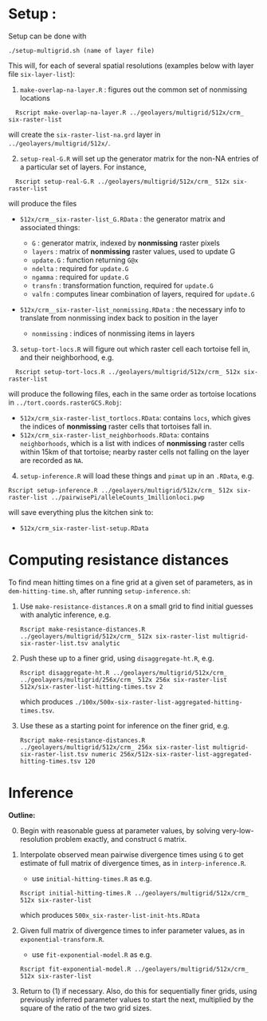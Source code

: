 Setup :
=======

Setup can be done with 
```
./setup-multigrid.sh (name of layer file)
```
This will, for each of several spatial resolutions (examples below with layer file `six-layer-list`):

1. `make-overlap-na-layer.R` : figures out the common set of nonmissing locations
```
  Rscript make-overlap-na-layer.R ../geolayers/multigrid/512x/crm_ six-raster-list
```
will create the `six-raster-list-na.grd` layer in `../geolayers/multigrid/512x/`.

2. `setup-real-G.R` will set up the generator matrix for the non-NA entries of a particular set of layers.  For instance, 
```
  Rscript setup-real-G.R ../geolayers/multigrid/512x/crm_ 512x six-raster-list
```
will produce the files 
* `512x/crm__six-raster-list_G.RData` : the generator matrix and associated things:
    + `G` : generator matrix, indexed by **nonmissing** raster pixels
    + `layers` : matrix of **nonmissing** raster values, used to update G
    + `update.G` : function returning `G@x`
    + `ndelta` : required for `update.G`
    + `ngamma` : required for `update.G`
    + `transfn` : transformation function, required for `update.G`
    + `valfn` : computes linear combination of layers, required for `update.G`
 
* `512x/crm__six-raster-list_nonmissing.RData` : the necessary info to translate from nonmissing index back to position in the layer
    + `nonmissing` : indices of nonmissing items in layers


3. `setup-tort-locs.R` will figure out which raster cell each tortoise fell in, and their neighborhood, e.g.
```
  Rscript setup-tort-locs.R ../geolayers/multigrid/512x/crm_ 512x six-raster-list
```
will produce the following files, each in the same order as tortoise locations in `../tort.coords.rasterGCS.Robj`:

* `512x/crm_six-raster-list_tortlocs.RData`: contains `locs`, which gives the indices of **nonmissing** raster cells that tortoises fall in.
* `512x/crm_six-raster-list_neighborhoods.RData`: contains `neighborhoods`, which is a list with indices of **nonmissing** raster cells within 15km of that tortoise; nearby raster cells not falling on the layer are recorded as `NA`.


4. `setup-inference.R` will load these things and `pimat` up in an `.RData`, e.g.
```
Rscript setup-inference.R ../geolayers/multigrid/512x/crm_ 512x six-raster-list ../pairwisePi/alleleCounts_1millionloci.pwp
```
will save everything plus the kitchen sink to:
* `512x/crm_six-raster-list-setup.RData`


Computing resistance distances
==============================

To find mean hitting times on a fine grid at a given set of parameters, as in `dem-hitting-time.sh`, after running `setup-inference.sh`:

1. Use `make-resistance-distances.R` on a small grid to find initial guesses with analytic inference, e.g.
    ```
    Rscript make-resistance-distances.R ../geolayers/multigrid/512x/crm_ 512x six-raster-list multigrid-six-raster-list.tsv analytic
    ```

2. Push these up to a finer grid, using `disaggregate-ht.R`, e.g.
    ```
    Rscript disaggregate-ht.R ../geolayers/multigrid/512x/crm_ ../geolayers/multigrid/256x/crm_ 512x 256x six-raster-list 512x/six-raster-list-hitting-times.tsv 2
    ```
    which produces `./100x/500x-six-raster-list-aggregated-hitting-times.tsv`.

3. Use these as a starting point for inference on the finer grid, e.g.
    ```
    Rscript make-resistance-distances.R ../geolayers/multigrid/512x/crm_ 256x six-raster-list multigrid-six-raster-list.tsv numeric 256x/512x-six-raster-list-aggregated-hitting-times.tsv 120
    ```



Inference
=========

**Outline:**

0. Begin with reasonable guess at parameter values, by solving very-low-resolution problem exactly, and construct `G` matrix.

1. Interpolate observed mean pairwise divergence times using `G` to get estimate of full matrix of divergence times, as in `interp-inference.R`.

    * use `initial-hitting-times.R` as e.g.
    ```
    Rscript initial-hitting-times.R ../geolayers/multigrid/512x/crm_ 512x six-raster-list
    ```
    which produces `500x_six-raster-list-init-hts.RData`

2. Given full matrix of divergence times to infer parameter values, as in `exponential-transform.R`.

    * use `fit-exponential-model.R` as e.g.
    ```
    Rscript fit-exponential-model.R ../geolayers/multigrid/512x/crm_ 512x six-raster-list
    ```

3. Return to (1) if necessary.
Also, do this for sequentially finer grids, using previously inferred parameter values to start the next,
multiplied by the square of the ratio of the two grid sizes.



